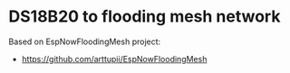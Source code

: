 # DS18B20 to flooding mesh network


Based on EspNowFloodingMesh project:
* https://github.com/arttupii/EspNowFloodingMesh



